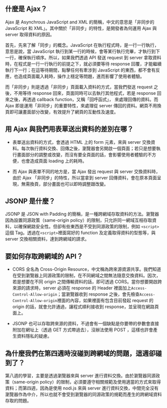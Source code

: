 ## 什麼是 Ajax？

Ajax 是 Asynchrous JavaScript and XML 的簡稱，中文的意思是「非同步的 JavaScript 和 XML」。其中關於「非同步」的特性，是開發者為何運用 Ajax 與 server 取得資料的原因。

首先，先來了解「同步」的概念。JavaScript 在執行程式時，是一行一行執行，意思是說，當 JavaScript 執行到某一行的時候，會等某行執行完畢，才執行到下一行，確保執行順序。所以，如果我們透過 API 發送 request 到 server 拿取資料時，在程式是一行一行執行的前提之下，就必須要等待 response 回覆，才能繼續執行下一行；在這等待期間，點擊任何有牽涉到 JavaScript 的東西，都不會有反應，也造成頁面載入耗時，操作上穩定等問題，進而影響了使用者體驗。

而「非同步」則是透過「非同步」頁面載入資料的方式，當我們發送 request 之後，不用等待 response 回來，頁面同時可以去執行其他程式，若是 response 回來之後，再透過 callback function，又稱「回呼函式」，
來處理回傳的資料。而 Ajax 即是運用「非同步」的重要特性，來處理從 server 傳回的資料。網頁不用換頁即可讓畫面部分改變，有效提升了網頁的互動性及速度。

## 用 Ajax 與我們用表單送出資料的差別在哪？

* 表單送出資料的方式，會透過 HTML 上的 form 元素，來與 server 交換資料。每次執行資料交換、回傳之後，瀏覽器會另開啟一個頁面；若只是想要執行畫面部分的調整或改變，而沒有要全頁面的話，會影響使用者體驗的不方便，也會造成頁面 loading 上的耗時。

* 而 Ajax 與表單不同的地方是，當 Ajax 發出 request  與 server 交換資料時，由於 Ajax 「非同步」的特性，所以當拿到 server 回傳資料，會在原本頁面呈現，無需換頁，部分畫面也可以即時調整跟改變。

## JSONP 是什麼？

JSONP 是 JSON with Padding 的簡稱，是一種跨網域存取資料的方法。瀏覽器因為設置同源政策（same-origin policy）的限制，只允許同一網域互相存取資料，以確保網路安全性。但卻有些東西是不受到同源政策的限制，例如 ```<script>```這個 Tag。透過在```<script>```裡面寫好的 function 及定義取得資料的型態等，與 server 交換相關資料，達到跨網域的請求。


## 要如何存取跨網域的 API？

* CORS 全名為 Cross-Origin Resource，中文稱為跨來源資源共享。我們知道在受到瀏覽器上同源政策的限制，在不同網域之間無法隨意交換資料。因次，若是想要在不同 origin 之間傳輸資料的話，即可透過 CORS。當你想要開啟跨來源的請求時，server 必須在 response 的 Header 裡面加上```Access-Control-Allow-origin```；當瀏覽器收到 response 之後，會先檢查```Access-Control-Allow-origin```裡面的內容，如果裡面有包含目前發起 request 的 origin 的話，就會允許通過，讓程式順利接收到 response，並呈現在網路頁面上。

* JSONP 也可以存取跨來源的資料，不過會有一個缺點是你要帶的參數會直接附加在網址上（透過 GET 方式帶過去），沒辦法使用 POST ，這樣也許會產生資料隱私的疑慮。


## 為什麼我們在第四週時沒碰到跨網域的問題，這週卻碰到了？

第八週的學習，主要是透過瀏覽器來與 server  進行資料交換。由於瀏覽器同源政策（same-origin policy）的限制，必須要遵守相關規範及使用適當的方式來取得資料；而第四週，因為是使用 nodi.js 來與 server 進行資料交換，中間完全沒有瀏覽器作為中介，所以也就不會受到瀏覽器的同源政策的規範而產生的跨網域資料存取的問題。

